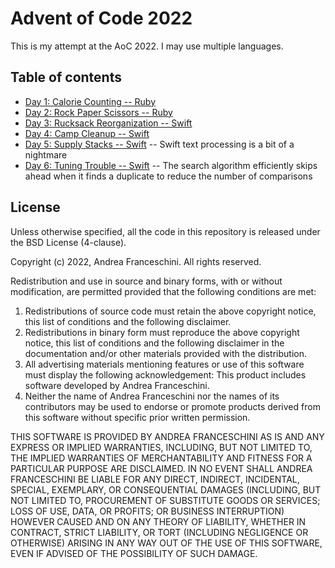 # Advent of Code 2022

This is my attempt at the AoC 2022. I may use multiple languages.

## Table of contents

* [Day 1: Calorie Counting -- Ruby](01/01.rb)
* [Day 2: Rock Paper Scissors -- Ruby](02/02.rb)
* [Day 3: Rucksack Reorganization -- Swift](03/03.swift)
* [Day 4: Camp Cleanup -- Swift](04/04.swift)
* [Day 5: Supply Stacks -- Swift](05/05.swift) -- Swift text processing is a bit of a nightmare
* [Day 6: Tuning Trouble -- Swift](06/06.swift) -- The search algorithm efficiently skips ahead when it finds a duplicate to reduce the number of comparisons

## License

Unless otherwise specified, all the code in this repository is released under the BSD License (4-clause).

Copyright (c) 2022, Andrea Franceschini. All rights reserved.

Redistribution and use in source and binary forms, with or without modification, are permitted provided that the following conditions are met:

1. Redistributions of source code must retain the above copyright notice, this list of conditions and the following disclaimer.
2. Redistributions in binary form must reproduce the above copyright notice, this list of conditions and the following disclaimer in the documentation and/or other materials provided with the distribution.
3. All advertising materials mentioning features or use of this software must display the following acknowledgement: This product includes software developed by Andrea Franceschini.
4. Neither the name of Andrea Franceschini nor the names of its contributors may be used to endorse or promote products derived from this software without specific prior written permission.

THIS SOFTWARE IS PROVIDED BY ANDREA FRANCESCHINI AS IS AND ANY EXPRESS OR IMPLIED WARRANTIES, INCLUDING, BUT NOT LIMITED TO, THE IMPLIED WARRANTIES OF MERCHANTABILITY AND FITNESS FOR A PARTICULAR PURPOSE ARE DISCLAIMED. IN NO EVENT SHALL ANDREA FRANCESCHINI BE LIABLE FOR ANY DIRECT, INDIRECT, INCIDENTAL, SPECIAL, EXEMPLARY, OR CONSEQUENTIAL DAMAGES (INCLUDING, BUT NOT LIMITED TO, PROCUREMENT OF SUBSTITUTE GOODS OR SERVICES; LOSS OF USE, DATA, OR PROFITS; OR BUSINESS INTERRUPTION) HOWEVER CAUSED AND ON ANY THEORY OF LIABILITY, WHETHER IN CONTRACT, STRICT LIABILITY, OR TORT (INCLUDING NEGLIGENCE OR OTHERWISE) ARISING IN ANY WAY OUT OF THE USE OF THIS SOFTWARE, EVEN IF ADVISED OF THE POSSIBILITY OF SUCH DAMAGE.
